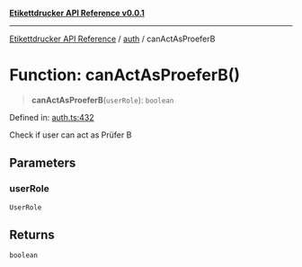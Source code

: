 [**Etikettdrucker API Reference v0.0.1**](../../README.md)

***

[Etikettdrucker API Reference](../../modules.md) / [auth](../README.md) / canActAsProeferB

# Function: canActAsProeferB()

> **canActAsProeferB**(`userRole`): `boolean`

Defined in: [auth.ts:432](https://github.com/JayeshKakkad-Rotoclear/Etikettdruck/blob/main/src/lib/auth.ts#L432)

Check if user can act as Prüfer B

## Parameters

### userRole

`UserRole`

## Returns

`boolean`
